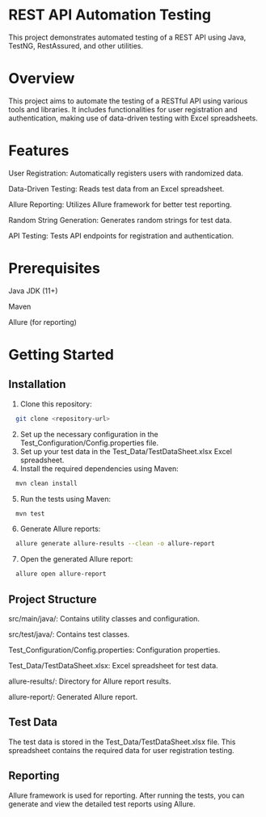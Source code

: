 
# REST API Automation Testing

This project demonstrates automated testing of a REST API using Java, TestNG, RestAssured, and other utilities.

# Overview
This project aims to automate the testing of a RESTful API using various tools and libraries. It includes functionalities for user registration and authentication, making use of data-driven testing with Excel spreadsheets.

# Features
User Registration: Automatically registers users with randomized data.

Data-Driven Testing: Reads test data from an Excel spreadsheet.

Allure Reporting: Utilizes Allure framework for better test reporting.

Random String Generation: Generates random strings for test data.

API Testing: Tests API endpoints for registration and authentication.

# Prerequisites
Java JDK (11+)

Maven

Allure (for reporting)

# Getting Started



## Installation

1. Clone this repository:

```bash
  git clone <repository-url>
```
2. Set up the necessary configuration in the Test_Configuration/Config.properties file.
3. Set up your test data in the Test_Data/TestDataSheet.xlsx Excel spreadsheet.
4. Install the required dependencies using Maven:
```bash
  mvn clean install
```
5. Run the tests using Maven:
```bash
  mvn test
```
6. Generate Allure reports:
```bash
  allure generate allure-results --clean -o allure-report
```
7. Open the generated Allure report:
```bash
  allure open allure-report
```

## Project Structure

src/main/java/: Contains utility classes and configuration.

src/test/java/: Contains test classes.

Test_Configuration/Config.properties: Configuration properties.

Test_Data/TestDataSheet.xlsx: Excel spreadsheet for test data.

allure-results/: Directory for Allure report results.

allure-report/: Generated Allure report.

## Test Data

The test data is stored in the Test_Data/TestDataSheet.xlsx file. This spreadsheet contains the required data for user registration testing.

## Reporting

Allure framework is used for reporting. After running the tests, you can generate and view the detailed test reports using Allure.


    
